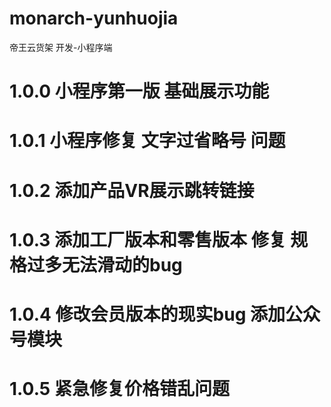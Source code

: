 # monarch-yunhuojia
帝王云货架 开发-小程序端
# 1.0.0 小程序第一版  基础展示功能
# 1.0.1 小程序修复 文字过省略号 问题
# 1.0.2 添加产品VR展示跳转链接
# 1.0.3 添加工厂版本和零售版本 修复 规格过多无法滑动的bug
# 1.0.4 修改会员版本的现实bug 添加公众号模块
# 1.0.5 紧急修复价格错乱问题